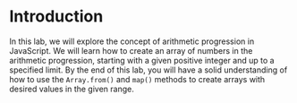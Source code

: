 # Introduction

In this lab, we will explore the concept of arithmetic progression in JavaScript. We will learn how to create an array of numbers in the arithmetic progression, starting with a given positive integer and up to a specified limit. By the end of this lab, you will have a solid understanding of how to use the `Array.from()` and `map()` methods to create arrays with desired values in the given range.
